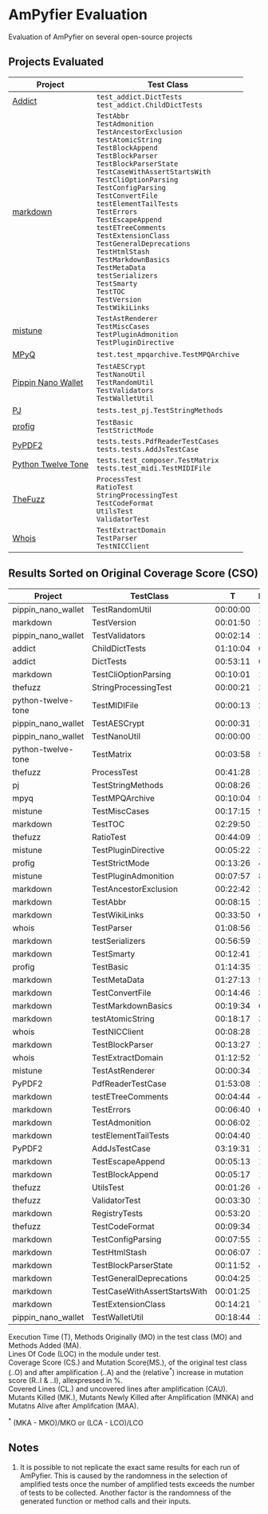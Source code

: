 # AmPyfier Evaluation
Evaluation of AmPyfier on several open-source projects

## Projects Evaluated
| **Project** | **Test Class**|
| --- | --- |
| [Addict](https://github.com/mewwts/addict) | `test_addict.DictTests` <br> `test_addict.ChildDictTests` |
| [markdown](https://github.com/Python-Markdown/markdown) | `TestAbbr` <br> `TestAdmonition` <br> `TestAncestorExclusion` <br> `testAtomicString` <br> `TestBlockAppend` <br> `TestBlockParser` <br> `TestBlockParserState` <br> `TestCaseWithAssertStartsWith` <br> `TestCliOptionParsing` <br> `TestConfigParsing` <br> `TestConvertFile` <br> `testElementTailTests` <br> `TestErrors` <br> `TestEscapeAppend` <br> `testETreeComments` <br> `TestExtensionClass` <br> `TestGeneralDeprecations` <br> `TestHtmlStash` <br> `TestMarkdownBasics` <br> `TestMetaData` <br> `testSerializers` <br> `TestSmarty` <br> `TestTOC` <br> `TestVersion` <br> `TestWikiLinks` |
| [mistune](https://github.com/lepture/mistune) | `TestAstRenderer` <br> `TestMiscCases` <br> `TestPluginAdmonition` <br> `TestPluginDirective` |
| [MPyQ](https://github.com/eagleflo/mpyq) | `test.test_mpqarchive.TestMPQArchive` |
| [Pippin Nano Wallet](https://github.com/appditto/pippin_nano_wallet) | `TestAESCrypt` <br> `TestNanoUtil` <br> `TestRandomUtil` <br> `TestValidators` <br> `TestWalletUtil` |
| [PJ](https://github.com/eatonphil/pj) | `tests.test_pj.TestStringMethods` |
| [profig](https://github.com/dhagrow/profig) | `TestBasic` <br> `TestStrictMode` |
| [PyPDF2](https://github.com/mstamy2/PyPDF2) | `tests.tests.PdfReaderTestCases` <br> `tests.tests.AddJsTestCase` |
| [Python Twelve Tone](https://github.com/accraze/python-twelve-tone) | `tests.test_composer.TestMatrix` <br> `tests.test_midi.TestMIDIFile` |
| [TheFuzz](https://github.com/seatgeek/thefuzzg) | `ProcessTest` <br> `RatioTest` <br> `StringProcessingTest` <br> `TestCodeFormat` <br> `UtilsTest` <br> `ValidatorTest` |
| [Whois](https://github.com/richardpenman/whois) | `TestExtractDomain` <br> `TestParser` <br> `TestNICClient` |


## Results Sorted on Original Coverage Score (CSO)
| Project            | TestClass                    | T        | MO | MA | LOC   | CSO     | CSA     | CSI   | CLO  | CLA  | CAU  | RCLI   | MSO     | MSA     | MSI    | MKO  | MKA  | MNKA | MAA | RMSI    |
|--------------------|------------------------------|----------|----|----|-------|---------|---------|-------|------|------|------|--------|---------|---------|--------|------|------|------|-----|---------|
| pippin_nano_wallet | TestRandomUtil               | 00:00:00 |  1 |  0 |     7 | 100.00% | 100.00% | 0.00% |    7 |    7 |    0 |  0.00% | 100.00% | 100.00% |  0.00% |    0 |    0 |    0 |   0 |   0.00% |
| markdown           | TestVersion                  | 00:01:50 |  2 |  1 |    13 | 100.00% | 100.00% | 0.00% |   13 |   13 |    0 |  0.00% |  91.53% |  93.22% |  1.69% |   54 |   55 |    1 |   4 |   1.85% |
| pippin_nano_wallet | TestValidators               | 00:02:14 |  2 |  3 |    39 | 100.00% | 100.00% | 0.00% |   39 |   39 |    0 |  0.00% |  86.57% |  91.04% |  4.48% |   58 |   61 |    3 |   6 |   5.17% |
| addict             | ChildDictTests               | 01:10:04 | 63 |  2 |   130 | 100.00% | 100.00% | 0.00% |  130 |  130 |    0 |  0.00% |  80.52% |  83.12% |  2.60% |   62 |   64 |    2 |  13 |   3.23% |
| addict             | DictTests                    | 00:53:11 | 63 |  2 |   130 | 100.00% | 100.00% | 0.00% |  130 |  130 |    0 |  0.00% |  80.52% |  83.12% |  2.60% |   62 |   64 |    2 |  13 |   3.23% |
| markdown           | TestCliOptionParsing         | 00:10:01 | 16 |  2 |    41 | 100.00% | 100.00% | 0.00% |   41 |   41 |    0 |  0.00% |  75.44% |  80.70% |  5.26% |   43 |   46 |    3 |  11 |   6.89% |
| thefuzz            | StringProcessingTest         | 00:00:21 |  2 |  0 |    15 | 100.00% | 100.00% | 0.00% |   15 |   15 |    0 |  0.00% |  57.14% |  57.14% |  0.00% |    4 |    4 |    0 |   3 |   0.00% |
| python-twelve-tone | TestMIDIFile                 | 00:00:13 |  2 |  1 |    18 | 100.00% | 100.00% | 0.00% |   18 |   18 |    0 |  0.00% |  27.78% | 100.00% | 72.22% |    5 |   18 |   13 |   0 | 260.00% |
| pippin_nano_wallet | TestAESCrypt                 | 00:00:31 |  1 |  4 |    29 |  96.55% | 100.00% | 3.45% |   28 |   29 |    0 |  3.57% |  93.06% |  98.61% |  5.56% |   67 |   71 |    4 |   1 |   5.96% |
| pippin_nano_wallet | TestNanoUtil                 | 00:00:00 |  1 |  0 |    40 |  87.50% |  87.50% | 0.00% |   35 |   35 |    5 |  0.00% |  29.27% |  29.27% |  0.00% |   12 |   12 |    0 |  29 |   0.00% |
| python-twelve-tone | TestMatrix                   | 00:03:58 |  5 |  1 |    55 |  83.64% |  83.64% | 0.00% |   46 |   46 |    9 |  0.00% |  90.32% |  91.94% |  1.61% |  112 |  114 |    2 |  10 |   1.79% |
| thefuzz            | ProcessTest                  | 00:41:28 | 14 | 22 |   329 |  76.60% |  78.72% | 2.13% |  252 |  259 |   70 |  2.78% |  54.25% |  82.53% | 28.28% |  236 |  359 |  123 |  76 |  52.12% |
| pj                 | TestStringMethods            | 00:08:26 | 10 |  6 |   152 |  75.00% |  78.95% | 3.95% |  114 |  120 |   32 |  5.26% |  87.56% |  89.78% |  2.22% |  197 |  202 |    5 |  23 |   2.54% |
| mpyq               | TestMPQArchive               | 00:10:04 |  5 |  2 |   262 |  65.27% |  65.65% | 0.38% |  171 |  172 |   90 |  0.58% |  81.92% |  83.38% |  1.46% |  281 |  286 |    5 |  57 |   1.78% |
| mistune            | TestMiscCases                | 00:17:15 |  9 |  3 |   679 |  62.74% |  66.27% | 3.53% |  426 |  450 |  229 |  5.63% |  85.13% |  92.48% |  7.35% |  521 |  566 |   45 |  46 |   8.64% |
| markdown           | TestTOC                      | 02:29:50 | 15 | 18 | 1,672 |  61.30% |  67.17% | 5.86% | 1025 | 1123 |  549 |  9.56% |  79.88% |  92.93% | 13.10% | 1104 | 1285 |  181 |  97 |  16.39% |
| thefuzz            | RatioTest                    | 00:44:09 | 26 | 24 |   329 |  60.49% |  62.92% | 2.43% |  199 |  207 |  122 |  4.02% |  56.53% |  73.86% | 17.33% |  186 |  243 |   57 |  86 |  30.65% |
| mistune            | TestPluginDirective          | 00:05:22 |  3 |  6 |   679 |  59.50% |  62.74% | 3.24% |  404 |  426 |  253 |  5.45% |  95.96% |  98.07% |  2.11% |  546 |  558 |   12 |  11 |   2.20% |
| profig             | TestStrictMode               | 00:13:26 |  4 |  8 |   737 |  58.62% |  61.19% | 2.58% |  432 |  451 |  286 |  4.40% |  35.11% |  38.42% |  3.31% |  138 |  151 |   13 | 242 |   9.42% |
| mistune            | TestPluginAdmonition         | 00:07:57 |  8 |  5 |   679 |  56.85% |  58.32% | 1.47% |  386 |  396 |  283 |  2.59% |  97.27% |  97.27% |  0.00% |  463 |  463 |    0 |  13 |   0.00% |
| markdown           | TestAncestorExclusion        | 00:22:42 |  2 |  6 | 1,713 |  56.74% |  59.19% | 2.45% |  972 | 1014 |  699 |  4.32% |  89.77% |  95.02% |  5.24% | 1027 | 1087 |   60 |  57 |   5.84% |
| markdown           | TestAbbr                     | 00:08:15 |  2 |  6 | 1,672 |  55.92% |  57.83% | 1.91% |  935 |  967 |  705 |  3.42% |  96.18% |  99.31% |  3.13% |  981 | 1014 |   33 |   7 |   3.26% |
| markdown           | TestWikiLinks                | 00:33:50 |  6 |  7 | 1,672 |  53.41% |  54.55% | 1.14% |  893 |  912 |  760 |  2.13% |  92.32% |  96.38% |  4.06% |  841 |  878 |   37 |  33 |   4.40% |
| whois              | TestParser                   | 01:08:56 | 10 | 11 |   762 |  53.15% |  53.87% | 4.72% |  405 |  441 |  321 |  8.89% |  47.70% |  60.94% | 13.47% |  141 |  181 |   40 |  40 |  28.37% |
| markdown           | testSerializers              | 00:56:59 | 12 |  3 | 1,713 |  50.38% |  50.96% | 0.58% |  863 |  873 |  840 |  1.16% |  93.08% |  96.18% |  3.10% |  780 |  806 |   26 |   0 |   3.33% |
| markdown           | TestSmarty                   | 00:12:41 |  1 |  5 | 1,672 |  50.24% |  50.54% | 0.30% |  840 |  845 |  827 |  0.60% |  78.48% |  79.40% |  0.92% |  598 |  605 |    7 | 157 |   1.17% |
| profig             | TestBasic                    | 01:14:35 | 18 | 10 |   737 |  49.39% |  50.34% | 0.95% |  364 |  371 |  366 |  1.92% |  50.36% |  54.68% |  4.32% |  140 |  152 |   12 | 126 |   8.57% |
| markdown           | TestMetaData                 | 01:27:13 |  5 |  9 | 1,672 |  47.85% |  54.07% | 6.22% |  800 |  904 |  768 | 13.00% |  76.23% |  87.18% | 10.95% |  571 |  653 |   82 |  96 |  14.36% |
| markdown           | TestConvertFile              | 00:14:46 |  3 |  1 | 1,783 |  46.12% |  46.18% | 0.06% |  790 |  791 |  992 |  0.13% |  94.42% |  94.42% |  0.00% |  609 |  609 |    0 |  36 |   0.00% |
| markdown           | TestMarkdownBasics           | 00:19:34 |  6 |  4 | 1,713 |  45.94% |  46.53% | 0.58% |  787 |  797 |  916 |  1.27% |  89.73% |  94.50% |  4.78% |  620 |  653 |   33 |  38 |   5.32% |
| markdown           | testAtomicString             | 00:18:17 |  3 |  7 | 1,713 |  43.49% |  44.25% | 0.76% |  745 |  758 |  955 |  1.74% |  91.83% |  94.86% |  3.03% |  607 |  627 |   20 |  34 |   3.29% |
| whois              | TestNICClient                | 00:08:28 |  1 |  7 |   263 |  43.35% |  44.87% | 1.52% |  114 |  118 |  145 |  3.51% |  54.74% |  81.47% | 26.72% |  127 |  189 |   62 |  43 |  48.82% |
| markdown           | TestBlockParser              | 00:13:27 |  2 |  4 | 1,713 |  37.89% |  38.70% | 0.82% |  649 |  663 | 1050 |  2.16% |  90.71% |  93.81% |  3.10% |  498 |  515 |   17 |  34 |   3.41% |
| whois              | TestExtractDomain            | 01:12:52 |  7 |  2 | 1,107 |  37.49% |  37.58% | 0.09% |  415 |  416 |  691 |  0.24% |  43.88% |  48.98% |  5.10% |   43 |   48 |    5 |  50 |  11.63% |
| mistune            | TestAstRenderer              | 00:00:34 | 13 |  0 |   679 |  34.61% |  34.61% | 0.00% |  235 |  235 |  444 |  0.00% |  99.30% |  99.30% |  0.00% |  285 |  285 |    0 |   2 |   0.00% |
| PyPDF2             | PdfReaderTestCase            | 01:53:08 |  2 |  0 | 3,102 |  34.46% |  34.46% | 0.00% | 1069 | 1069 | 2033 |  0.00% |  89.27% |  89.27% |  0.00% | 1306 | 1306 |    0 | 157 |   0.00% |
| markdown           | testETreeComments            | 00:04:44 |  4 |  0 | 1,713 |  33.57% |  33.57% | 0.00% |  575 |  575 | 1138 |  0.00% |  92.37% |  92.37% |  0.00% |  351 |  351 |    0 |  29 |   0.00% |
| markdown           | TestErrors                   | 00:06:40 |  6 |  1 | 1,713 |  33.33% |  33.80% | 0.47% |  571 |  579 | 1134 |  1.40% |  93.21% |  93.21% |  0.00% |  398 |  398 |    0 |  29 |   0.00% |
| markdown           | TestAdmonition               | 00:06:02 |  1 |  0 | 1,672 |  33.25% |  33.25% | 0.00% |  556 |  556 | 1116 |  0.00% |  90.16% |  90.16% |  0.00% |  330 |  330 |    0 |  36 |   0.00% |
| markdown           | testElementTailTests         | 00:04:40 |  1 |  1 | 1,713 |  32.69% |  32.75% | 0.06% |  560 |  561 | 1152 |  0.18% |  91.41% |  91.41% |  0.00% |  330 |  330 |    0 |  31 |   0.00% |
| PyPDF2             | AddJsTestCase                | 03:19:31 |  2 |  1 | 3,102 |  32.14% |  32.17% | 0.03% |  997 |  998 | 2104 |  0.10% |  86.44% |  86.44% |  0.00% | 1077 | 1077 |    0 | 169 |   0.00% |
| markdown           | TestEscapeAppend             | 00:05:13 |  1 |  0 | 1,713 |  31.93% |  31.93% | 0.00% |  547 |  547 | 1166 |  0.00% |  91.62% |  91.62% |  0.00% |  317 |  317 |    0 |  29 |   0.00% |
| markdown           | TestBlockAppend              | 00:05:17 |  1 |  0 | 1,713 |  31.39% |  31.39% | 0.00% |  547 |  547 | 1166 |  0.00% |  91.62% |  91.62% |  0.00% |  317 |  317 |    0 |  29 |   0.00% |
| thefuzz            | UtilsTest                    | 00:01:26 |  4 |  0 |   329 |  29.79% |  29.79% | 0.00% |   98 |   98 |  231 |  0.00% |  19.23% |  19.23% |  0.00% |   15 |   15 |    0 |  63 |   0.00% |
| thefuzz            | ValidatorTest                | 00:03:30 |  2 |  0 |   329 |  28.27% |  28.27% | 0.00% |   93 |   93 |  236 |  0.00% |  34.65% |  34.65% |  0.00% |   35 |   35 |    0 |  66 |   0.00% |
| markdown           | RegistryTests                | 00:53:20 | 12 |  0 | 1,713 |  27.32% |  27.32% | 0.00% |  468 |  468 | 1245 |  0.00% |  92.44% |  92.44% |  0.00% |  269 |  269 |    0 |  22 |   0.00% |
| thefuzz            | TestCodeFormat               | 00:09:34 |  1 |  0 |   329 |  26.44% |  26.44% | 0.00% |   87 |   87 |  242 |  0.00% |   8.45% |   8.45% |  0.00% |    6 |    6 |    0 |  65 |   0.00% |
| markdown           | TestConfigParsing            | 00:07:55 |  3 |  3 | 1,713 |  25.80% |  25.80% | 0.00% |  442 |  442 | 1271 |  0.00% |  92.18% |  93.20% |  1.02% |  271 |  274 |    3 |  20 |   1.11% |
| markdown           | TestHtmlStash                | 00:06:07 |  3 |  1 | 1,713 |  25.74% |  25.74% | 0.00% |  441 |  441 | 1272 |  0.00% |  91.36% |  91.76% |  0.37% |  244 |  245 |    1 |  22 |   0.41% |
| markdown           | TestBlockParserState         | 00:11:52 |  4 |  0 | 1,713 |  25.39% |  25.39% | 0.00% |  435 |  435 | 1278 |  0.00% |  91.82% |  91.82% |  0.00% |  247 |  247 |    0 |  22 |   0.00% |
| markdown           | TestGeneralDeprecations      | 00:04:25 |  1 |  0 | 1,713 |  25.10% |  25.10% | 0.00% |  430 |  430 | 1283 |  0.00% |  91.47% |  91.47% |  0.00% |  236 |  236 |    0 |  22 |   0.00% |
| markdown           | TestCaseWithAssertStartsWith | 00:01:25 |  1 |  0 | 1,672 |  25.06% |  25.06% | 0.00% |  419 |  419 | 1253 |  0.00% |  91.09% |  91.09% |  0.00% |  225 |  225 |    0 |  22 |   0.00% |
| markdown           | TestExtensionClass           | 00:14:21 |  7 |  2 | 1,672 |  25.06% |  25.54% | 0.48% |  419 |  427 | 1245 |  1.91% |  81.23% |  88.45% |  7.22% |  225 |  245 |   20 |  32 |   8.89% |
| pippin_nano_wallet | TestWalletUtil               | 00:18:44 |  3 |  0 |   187 |  23.53% |  23.53% | 0.00% |   44 |   44 |  143 |  0.00% |  12.90% |  12.90% |  0.00% |    4 |    4 |    0 |  27 |   0.00% |



Execution Time (T), Methods Originally (MO) in the test class (MO) and Methods Added (MA).  
Lines Of Code (LOC) in the module under test.  
Coverage Score (CS.) and Mutation Score(MS.), of the original test class (..O) and after amplification (..A) and the (relative<sup>\*</sup>) increase in mutation score (R..I & ..I), allexpressed in %.  
Covered Lines (CL.) and uncovered lines after amplification (CAU).  
Mutants Killed (MK.), Mutants Newly Killed after Amplification (MNKA) and Mutatns Alive after Amplifcation (MAA).  

<sup>\*</sup> (MKA - MKO)/MKO or (LCA - LCO)/LCO

## Notes
1. It is possible to not replicate the exact same results for each run of AmPyfier.
This is caused by the randomness in the selection of amplified tests once the number of amplified tests exceeds the number of tests to be collected.
Another factor is the randomness of the generated function or method calls and their inputs.
